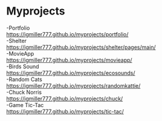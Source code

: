 # Myprojects
-Portfolio\
https://igmiller777.github.io/myprojects/portfolio/ \
-Shelter\
https://igmiller777.github.io/myprojects/shelter/pages/main/ \
-MovieApp\
https://igmiller777.github.io/myprojects/movieapp/ \
-Birds Sound\
https://igmiller777.github.io/myprojects/ecosounds/ \
-Random Cats\
https://igmiller777.github.io/myprojects/randomkattie/ \
-Chuck Norris\
https://igmiller777.github.io/myprojects/chuck/ \
-Game Tic-Tac\
https://igmiller777.github.io/myprojects/tic-tac/

